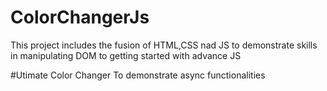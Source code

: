 # ColorChangerJs
This project includes the fusion of HTML,CSS nad JS to demonstrate skills in manipulating DOM to getting started with advance JS

#Utimate Color Changer
To demonstrate async functionalities 
